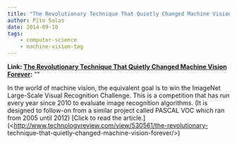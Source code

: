 ```yaml
---
title: "The Revolutionary Technique That Quietly Changed Machine Vision Forever"
author: Pito Salas
date: 2014-09-10
tags:
    - computer-science
    - machine-vision-tag
---
```


**Link: [The Revolutionary Technique That Quietly Changed Machine Vision Forever](None):** ""



In the world of machine vision, the equivalent goal is to win the ImageNet
Large-Scale Visual Recognition Challenge. This is a competition that has run
every year since 2010 to evaluate image recognition algorithms. (It is
designed to follow-on from a similar project called PASCAL VOC which ran from
2005 until 2012) [Click to read the
article.](<http://www.technologyreview.com/view/530561/the-revolutionary-
technique-that-quietly-changed-machine-vision-forever/>)


